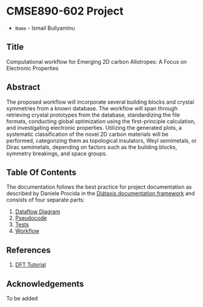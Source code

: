 # CMSE890-602 Project

* `Name` - Ismail Buliyaminu

## Title

Computational workflow for Emerging 2D carbon Allotropes: A Focus on Electronic Properties

## Abstract

The proposed workflow will incorporate several building blocks and crystal symmetries from a known database. The workflow will span through retrieving crystal prototypes from the database, standardizing the file formats, conducting global optimization using the first-principle calculation, and investigating electronic properties. Utilizing the generated plots, a systematic classification of the novel 2D carbon materials will be performed, categorizing them as topological insulators, Weyl semimetals, or Dirac semimetals, depending on factors such as the building blocks, symmetry breakings, and space groups.

## Table Of Contents

The documentation follows the best practice for
project documentation as described by Daniele Procida
in the [Diátaxis documentation framework](https://diataxis.fr/)
and consists of four separate parts:

1. [Dataflow Diagram](DataFlowDiagram.md)
2. [Pseudocode](Pseudocode.md)
3. [Tests](Tests.md)
4. [Workflow](Workflow.md)

## References

1. [DFT Tutorial](https://www.physics.udel.edu/~bnikolic/QTTG/NOTES/DFT/PRIMER_IN_DFT_SPRINGER_2003/NOGUEIRA=tutorial_on_density_functional_theory.pdf)

## Acknowledgements

To be added
